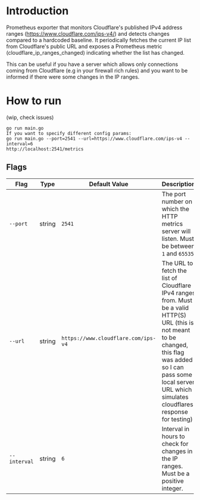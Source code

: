# Introduction

Prometheus exporter that monitors Cloudflare's published IPv4 address ranges (https://www.cloudflare.com/ips-v4/) and detects changes compared to a hardcoded baseline. It periodically fetches the current IP list from Cloudflare's public URL and exposes a Prometheus metric (cloudflare_ip_ranges_changed) indicating whether the list has changed.

This can be useful if you have a server which allows only connections coming from Cloudflare (e.g in your firewall rich rules) and you want to be informed if there were some changes in the IP ranges.

# How to run
(wip, check issues)


```
go run main.go
If you want to specify different config params:
go run main.go --port=2541 --url=https://www.cloudflare.com/ips-v4 --interval=6
http://localhost:2541/metrics
```

## Flags
| Flag         | Type   | Default Value                      | Description                                                                 |
|--------------|--------|------------------------------------|-----------------------------------------------------------------------------|
| `--port`     | string | `2541`                             | The port number on which the HTTP metrics server will listen. Must be between `1` and `65535`. |
| `--url`      | string | `https://www.cloudflare.com/ips-v4`| The URL to fetch the list of Cloudflare IPv4 ranges from. Must be a valid HTTP(S) URL (this is not meant to be changed, this flag was added so I can pass some local server URL which simulates cloudflares response for testing) |
| `--interval` | string | `6`                                | Interval in hours to check for changes in the IP ranges. Must be a positive integer. |
